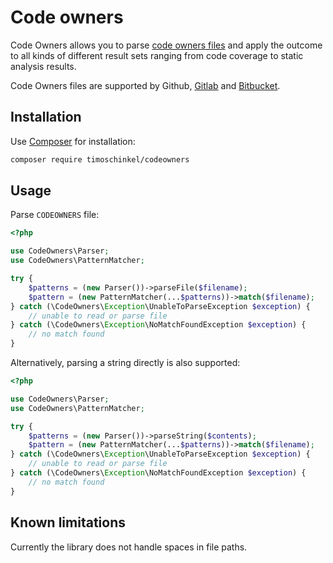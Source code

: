 # Code owners

Code Owners allows you to parse [code owners files][github-code-owners] and apply the outcome to all kinds of different result sets ranging from code coverage to static analysis results.

Code Owners files are supported by Github, [Gitlab][gitlab-code-owners] and [Bitbucket][bitbucket-code-owners].

## Installation

Use [Composer][composer] for installation:

```bash
composer require timoschinkel/codeowners
```

## Usage

Parse `CODEOWNERS` file:

```php
<?php

use CodeOwners\Parser;
use CodeOwners\PatternMatcher;

try {
    $patterns = (new Parser())->parseFile($filename);
    $pattern = (new PatternMatcher(...$patterns))->match($filename);
} catch (\CodeOwners\Exception\UnableToParseException $exception) {
    // unable to read or parse file
} catch (\CodeOwners\Exception\NoMatchFoundException $exception) {
    // no match found
}
```

Alternatively, parsing a string directly is also supported:

```php
<?php

use CodeOwners\Parser;
use CodeOwners\PatternMatcher;

try {
    $patterns = (new Parser())->parseString($contents);
    $pattern = (new PatternMatcher(...$patterns))->match($filename);
} catch (\CodeOwners\Exception\UnableToParseException $exception) {
    // unable to read or parse file
} catch (\CodeOwners\Exception\NoMatchFoundException $exception) {
    // no match found
}
```

## Known limitations
Currently the library does not handle spaces in file paths.

[github-code-owners]: https://help.github.com/articles/about-codeowners/
[gitlab-code-owners]: https://docs.gitlab.com/ee/user/project/code_owners.html
[bitbucket-code-owners]: https://marketplace.atlassian.com/apps/1218598/code-owners-for-bitbucket-server?hosting=server&tab=overview
[composer]: https://www.getcomposer.org
